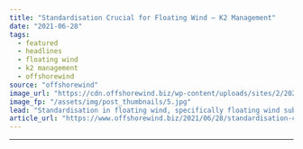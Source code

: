 ```yaml
---
title: "Standardisation Crucial for Floating Wind – K2 Management"
date: "2021-06-28"
tags: 
  - featured
  - headlines
  - floating wind
  - k2 management
  - offshorewind
source: "offshorewind"
image_url: "https://cdn.offshorewind.biz/wp-content/uploads/sites/2/2020/12/11143006/Havvind-%C3%98yvind-Grav%C3%A5s_Woldcam_Statoil.jpg"
image_fp: "/assets/img/post_thumbnails/5.jpg"
lead: "Standardisation in floating wind, specifically floating wind substructures, is a must if this wind"
article_url: "https://www.offshorewind.biz/2021/06/28/standardisation-crucial-for-floating-wind-k2-management/"
---
```


---
